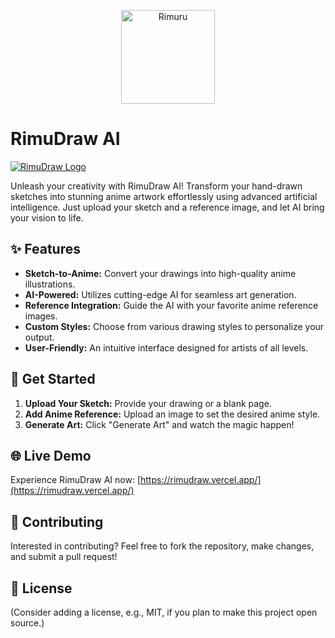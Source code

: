 <p align="center">
  <img src="https://files.catbox.moe/f8tj1b.png" alt="Rimuru" width="150"/>
</p>

# RimuDraw AI

[![RimuDraw Logo](/logo.png)](https://rimudraw.vercel.app/)

Unleash your creativity with RimuDraw AI! Transform your hand-drawn sketches into stunning anime artwork effortlessly using advanced artificial intelligence. Just upload your sketch and a reference image, and let AI bring your vision to life.

## ✨ Features

*   **Sketch-to-Anime:** Convert your drawings into high-quality anime illustrations.
*   **AI-Powered:** Utilizes cutting-edge AI for seamless art generation.
*   **Reference Integration:** Guide the AI with your favorite anime reference images.
*   **Custom Styles:** Choose from various drawing styles to personalize your output.
*   **User-Friendly:** An intuitive interface designed for artists of all levels.

## 🚀 Get Started

1.  **Upload Your Sketch:** Provide your drawing or a blank page.
2.  **Add Anime Reference:** Upload an image to set the desired anime style.
3.  **Generate Art:** Click "Generate Art" and watch the magic happen!

## 🌐 Live Demo

Experience RimuDraw AI now: [https://rimudraw.vercel.app/](https://rimudraw.vercel.app/)

## 🤝 Contributing

Interested in contributing? Feel free to fork the repository, make changes, and submit a pull request!

## 📄 License

(Consider adding a license, e.g., MIT, if you plan to make this project open source.)

